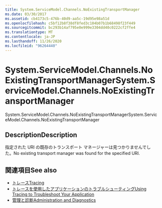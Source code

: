```yaml
---
title: System.ServiceModel.Channels.NoExistingTransportManager
ms.date: 03/30/2017
ms.assetid: cb4173c5-476b-40d9-aa5c-19d95e98a51d
ms.openlocfilehash: c5bf12b8f38df8fed3c104b07b1b68498f23f449
ms.sourcegitcommit: bc293b14af795e0e999e3304dd40c0222cf2ffe4
ms.translationtype: MT
ms.contentlocale: ja-JP
ms.lasthandoff: 11/26/2020
ms.locfileid: "96264440"
---
```

# <a name="systemservicemodelchannelsnoexistingtransportmanager"></a><span data-ttu-id="24dbd-102">System.ServiceModel.Channels.NoExistingTransportManager</span><span class="sxs-lookup"><span data-stu-id="24dbd-102">System.ServiceModel.Channels.NoExistingTransportManager</span></span>

<span data-ttu-id="24dbd-103">System.ServiceModel.Channels.NoExistingTransportManager</span><span class="sxs-lookup"><span data-stu-id="24dbd-103">System.ServiceModel.Channels.NoExistingTransportManager</span></span>  
  
## <a name="description"></a><span data-ttu-id="24dbd-104">Description</span><span class="sxs-lookup"><span data-stu-id="24dbd-104">Description</span></span>  

 <span data-ttu-id="24dbd-105">指定された URI の既存のトランスポート マネージャーは見つかりませんでした。</span><span class="sxs-lookup"><span data-stu-id="24dbd-105">No existing transport manager was found for the specified URI.</span></span>  
  
## <a name="see-also"></a><span data-ttu-id="24dbd-106">関連項目</span><span class="sxs-lookup"><span data-stu-id="24dbd-106">See also</span></span>

- [<span data-ttu-id="24dbd-107">トレース</span><span class="sxs-lookup"><span data-stu-id="24dbd-107">Tracing</span></span>](index.md)
- [<span data-ttu-id="24dbd-108">トレースを使用したアプリケーションのトラブルシューティング</span><span class="sxs-lookup"><span data-stu-id="24dbd-108">Using Tracing to Troubleshoot Your Application</span></span>](using-tracing-to-troubleshoot-your-application.md)
- [<span data-ttu-id="24dbd-109">管理と診断</span><span class="sxs-lookup"><span data-stu-id="24dbd-109">Administration and Diagnostics</span></span>](../index.md)

